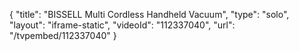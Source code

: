 {
    "title": "BISSELL Multi Cordless Handheld Vacuum",
    "type": "solo",
    "layout": "iframe-static",
    "videoId": "112337040",
    "url": "\/tvpembed\/112337040"
}